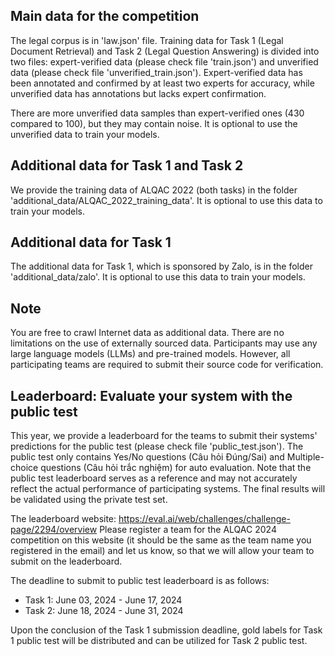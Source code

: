## Main data for the competition
The legal corpus is in 'law.json' file. Training data for Task 1 (Legal Document Retrieval) and Task 2 (Legal Question Answering) is divided into two files: expert-verified data (please check file 'train.json') and unverified data (please check file 'unverified_train.json'). Expert-verified data has been annotated and confirmed by at least two experts for accuracy, while unverified data has annotations but lacks expert confirmation.

There are more unverified data samples than expert-verified ones (430 compared to 100), but they may contain noise. It is optional to use the unverified data to train your models.

## Additional data for Task 1 and Task 2
We provide the training data of ALQAC 2022 (both tasks) in the folder 'additional_data/ALQAC_2022_training_data'. It is optional to use this data to train your models.

## Additional data for Task 1
The additional data for Task 1, which is sponsored by Zalo, is in the folder 'additional_data/zalo'. It is optional to use this data to train your models.

## Note
You are free to crawl Internet data as additional data. There are no limitations on the use of externally sourced data. Participants may use any large language models (LLMs) and pre-trained models. However, all participating teams are required to submit their source code for verification.


## Leaderboard: Evaluate your system with the public test
This year, we provide a leaderboard for the teams to submit their systems' predictions for the public test (please check file 'public_test.json'). The public test only contains Yes/No questions (Câu hỏi Đúng/Sai) and Multiple-choice questions (Câu hỏi trắc nghiệm) for auto evaluation. Note that the public test leaderboard serves as a reference and may not accurately reflect the actual performance of participating systems. The final results will be validated using the private test set. 

The leaderboard website: https://eval.ai/web/challenges/challenge-page/2294/overview
Please register a team for the ALQAC 2024 competition on this website (it should be the same as the team name you registered in the email) and let us know, so that we will allow your team to submit on the leaderboard.

The deadline to submit to public test leaderboard is as follows:
- Task 1: June 03, 2024 - June 17, 2024
- Task 2: June 18, 2024 - June 31, 2024

Upon the conclusion of the Task 1 submission deadline, gold labels for Task 1 public test will be distributed and can be utilized for Task 2 public test.